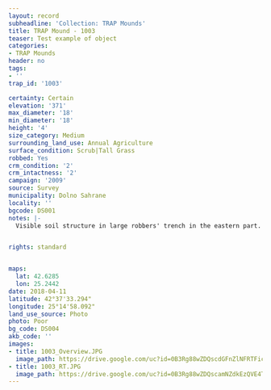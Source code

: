 ```yaml
---
layout: record
subheadline: 'Collection: TRAP Mounds'
title: TRAP Mound - 1003
teaser: Test example of object
categories:
- TRAP Mounds
header: no
tags:
- ''
trap_id: '1003'

certainty: Certain
elevation: '371'
max_diameter: '18'
min_diameter: '18'
height: '4'
size_category: Medium
surrounding_land_use: Annual Agriculture
surface_condition: Scrub|Tall Grass
robbed: Yes
crm_condition: '2'
crm_intactness: '2'
campaign: '2009'
source: Survey
municipality: Dolno Sahrane
locality: ''
bgcode: DS001
notes: |-
  Visible soil structure in large robbers' trench in the eastern part.


rights: standard


maps:
  lat: 42.6285
  lon: 25.2442
date: 2018-04-11
latitude: 42°37'33.294"
longitude: 25°14'58.092"
land_use_source: Photo
photo: Poor
bg_code: DS004
akb_code: ''
images:
- title: 1003_Overview.JPG
  image_path: https://drive.google.com/uc?id=0B3Rg88wZDQscdGFnZlNFRTFicGs
- title: 1003_RT.JPG
  image_path: https://drive.google.com/uc?id=0B3Rg88wZDQscamNZdkEzQVE4TzA
---
```


